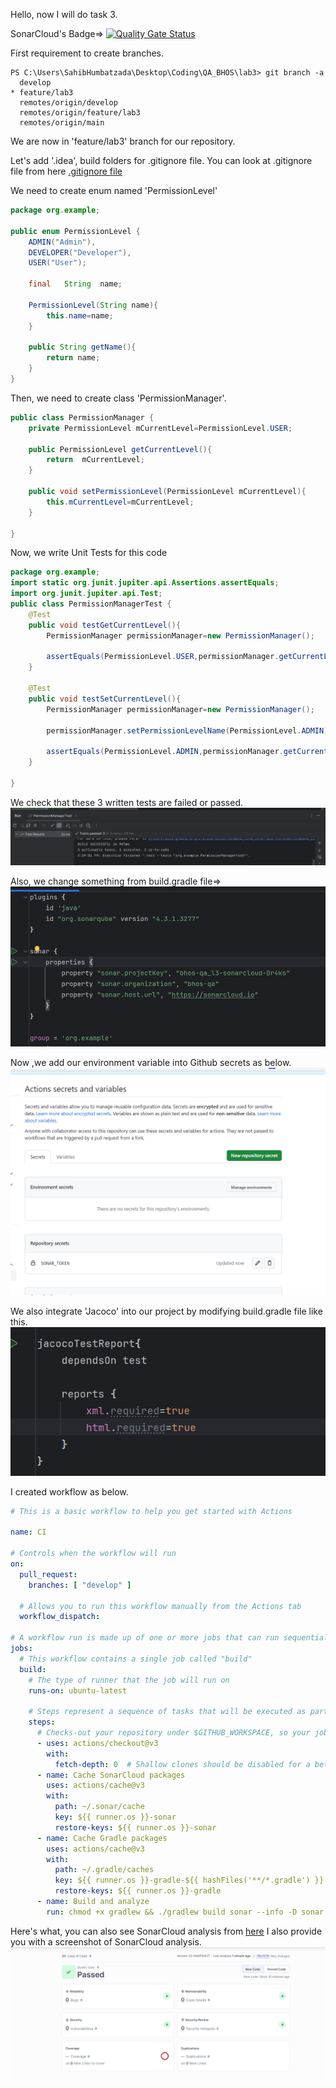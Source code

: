 Hello, now I will do task 3.

SonarCloud's Badge=>
[![Quality Gate Status](https://sonarcloud.io/api/project_badges/measure?project=bhos-qa_l3-sonarcloud-Dr4ks&metric=alert_status)](https://sonarcloud.io/summary/new_code?id=bhos-qa_l3-sonarcloud-Dr4ks)

First requirement to create branches.
```ecma script level 4
PS C:\Users\SahibHumbatzada\Desktop\Coding\QA_BHOS\lab3> git branch -a
  develop
* feature/lab3
  remotes/origin/develop
  remotes/origin/feature/lab3
  remotes/origin/main

```

We are now in 'feature/lab3' branch for our repository.

Let's add '.idea', build folders for .gitignore file.
You can look at .gitignore file from here [.gitignore file](.gitignore)

We need to create enum named 'PermissionLevel'
```java
package org.example;

public enum PermissionLevel {
    ADMIN("Admin"),
    DEVELOPER("Developer"),
    USER("User");

    final   String  name;

    PermissionLevel(String name){
        this.name=name;
    }

    public String getName(){
        return name;
    }
}

```

Then, we need to create class 'PermissionManager'.
```java
public class PermissionManager {
    private PermissionLevel mCurrentLevel=PermissionLevel.USER;

    public PermissionLevel getCurrentLevel(){
        return  mCurrentLevel;
    }

    public void setPermissionLevel(PermissionLevel mCurrentLevel){
        this.mCurrentLevel=mCurrentLevel;
    }
    
}
```

Now, we write Unit Tests for this code
```java
package org.example;
import static org.junit.jupiter.api.Assertions.assertEquals;
import org.junit.jupiter.api.Test;
public class PermissionManagerTest {
    @Test
    public void testGetCurrentLevel(){
        PermissionManager permissionManager=new PermissionManager();

        assertEquals(PermissionLevel.USER,permissionManager.getCurrentLevel());
    }

    @Test
    public void testSetCurrentLevel(){
        PermissionManager permissionManager=new PermissionManager();

        permissionManager.setPermissionLevelName(PermissionLevel.ADMIN);

        assertEquals(PermissionLevel.ADMIN,permissionManager.getCurrentLevel());
    }
    
}
```

We check that these 3 written tests are failed or passed.
![Test](image/img.png)



Also, we change something from build.gradle file=>
![img_1.png](image/img2.png)

Now ,we add our environment variable into Github secrets as below.
![img.png](image/img1.png)

We also integrate 'Jacoco' into our project by modifying build.gradle file like this.
![img_3.png](image/img3.png)

I created workflow as below.
```yaml
# This is a basic workflow to help you get started with Actions

name: CI

# Controls when the workflow will run
on:
  pull_request:
    branches: [ "develop" ]

  # Allows you to run this workflow manually from the Actions tab
  workflow_dispatch:

# A workflow run is made up of one or more jobs that can run sequentially or in parallel
jobs:
  # This workflow contains a single job called "build"
  build:
    # The type of runner that the job will run on
    runs-on: ubuntu-latest

    # Steps represent a sequence of tasks that will be executed as part of the job
    steps:
      # Checks-out your repository under $GITHUB_WORKSPACE, so your job can access it
      - uses: actions/checkout@v3
        with:
          fetch-depth: 0  # Shallow clones should be disabled for a better relevancy of analysis
      - name: Cache SonarCloud packages
        uses: actions/cache@v3
        with:
          path: ~/.sonar/cache
          key: ${{ runner.os }}-sonar
          restore-keys: ${{ runner.os }}-sonar
      - name: Cache Gradle packages
        uses: actions/cache@v3
        with:
          path: ~/.gradle/caches
          key: ${{ runner.os }}-gradle-${{ hashFiles('**/*.gradle') }}
          restore-keys: ${{ runner.os }}-gradle
      - name: Build and analyze
        run: chmod +x gradlew && ./gradlew build sonar --info -D sonar.quality-gate.wait=true
```

Here's what, you can also see SonarCloud analysis from [here](https://sonarcloud.io/summary/overall?id=bhos-qa_l3-sonarcloud-Dr4ks)
I also provide you with a screenshot of SonarCloud analysis.
![image](image/img4.png)
